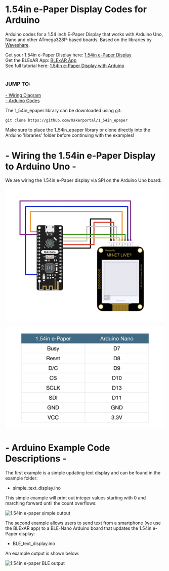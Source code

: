 # 1.54in e-Paper Display Codes for Arduino
Arduino codes for a 1.54 inch E-Paper Display that works with Arduino Uno, Nano and other ATmega328P-based boards. Based on the libraries by [Waveshare]( https://github.com/waveshare/e-Paper).

Get your 1.54in e-Paper Display here: [1.54in e-Paper Display](https://makersportal.com/shop/e-paper-display-for-arduino) <br>
Get the BLExAR App: [BLExAR App](https://makersportal.com/blexar) <br>
See full tutorial here: [1.54in e-Paper Display with Arduino](https://makersportal.com/blog/bluetooth-enabled-e-paper-display-with-arduino) <br>

# 
### JUMP TO:
<a href="#wiring">- Wiring Diagram</a><br>
<a href="#arduino">- Arduino Codes</a><br>

The 1_54in_epaper library can be downloaded using git:

    git clone https://github.com/makerportal/1_54in_epaper
    
Make sure to place the 1_54in_epaper library or clone directly into the Arduino 'libraries' folder before continuing with the examples!

<a id="wiring"></a>
# - Wiring the 1.54in e-Paper Display to Arduino Uno -
We are wiring the 1.54in e-Paper display via SPI on the Arduino Uno board:

![1.54in e-paper wiring with BLE Nano](/images/1_54in_epaper_wiring_w_BLE_nano.jpg)

![1.54in e-paper wiring table with BLE Nano](/images/epaper_BLE_nano_wiring_table.png)

<a id="arduino"></a>
# - Arduino Example Code Descriptions -
The first example is a simple updating text display and can be found in the example folder:

- simple_text_display.ino

This simple example will print out integer values starting with 0 and marching forward until the count overflows:

![1.54in e-paper simple output](https://images.squarespace-cdn.com/content/v1/59b037304c0dbfb092fbe894/1625758194858-ULANDH0XWTN2BFPMTR8S/epaper_display_simple_counter.JPG?format=1000w)

The second example allows users to send text from a smartphone (we use the BLExAR app) to a BLE-Nano Arduino board that updates the 1.54in e-Paper display:

- BLE_text_display.ino

An example output is shown below:

![1.54in e-paper BLE output](https://images.squarespace-cdn.com/content/v1/59b037304c0dbfb092fbe894/1625776218531-4ACCXVTH47XX8MZF0T2G/epaper_display_BLE_hi_arduino.JPG?format=2500w)
